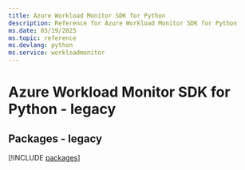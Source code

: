 ```yaml
---
title: Azure Workload Monitor SDK for Python
description: Reference for Azure Workload Monitor SDK for Python
ms.date: 03/19/2025
ms.topic: reference
ms.devlang: python
ms.service: workloadmonitor
---
```

# Azure Workload Monitor SDK for Python - legacy
## Packages - legacy
[!INCLUDE [packages](workload-monitor-index.md)]